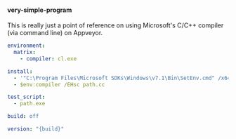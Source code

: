 #### very-simple-program

This is really just a point of reference on using Microsoft's C/C++ compiler (via command line) on Appveyor.

```yaml
environment:
  matrix:
    - compiler: cl.exe

install:
  - '"C:\Program Files\Microsoft SDKs\Windows\v7.1\Bin\SetEnv.cmd" /x64'
  - $env:compiler /EHsc path.cc

test_script:
  - path.exe

build: off

version: "{build}"
```
